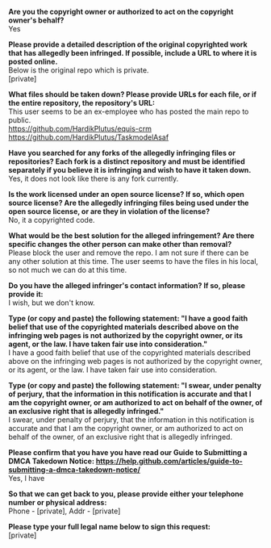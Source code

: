 **Are you the copyright owner or authorized to act on the copyright owner's behalf?**  
Yes

**Please provide a detailed description of the original copyrighted work that has allegedly been infringed. If possible, include a URL to where it is posted online.**  
Below is the original repo which is private.  
[private]

**What files should be taken down? Please provide URLs for each file, or if the entire repository, the repository's URL:**  
This user seems to be an ex-employee who has posted the main repo to public.  
https://github.com/HardikPlutus/equis-crm  
https://github.com/HardikPlutus/TaskmodelAsaf  

**Have you searched for any forks of the allegedly infringing files or repositories? Each fork is a distinct repository and must be identified separately if you believe it is infringing and wish to have it taken down.**  
Yes, it does not look like there is any fork currently.  

**Is the work licensed under an open source license? If so, which open source license? Are the allegedly infringing files being used under the open source license, or are they in violation of the license?**  
No, it a copyrighted code.

**What would be the best solution for the alleged infringement? Are there specific changes the other person can make other than removal?**  
Please block the user and remove the repo. I am not sure if there can be any other solution at this time. The user seems to have the files in his local, so not much we can do at this time.

**Do you have the alleged infringer's contact information? If so, please provide it:**  
I wish, but we don't know.

**Type (or copy and paste) the following statement: "I have a good faith belief that use of the copyrighted materials described above on the infringing web pages is not authorized by the copyright owner, or its agent, or the law. I have taken fair use into consideration."**  
I have a good faith belief that use of the copyrighted materials described above on the infringing web pages is not authorized by the copyright owner, or its agent, or the law. I have taken fair use into consideration.

**Type (or copy and paste) the following statement: "I swear, under penalty of perjury, that the information in this notification is accurate and that I am the copyright owner, or am authorized to act on behalf of the owner, of an exclusive right that is allegedly infringed."**  
I swear, under penalty of perjury, that the information in this notification is accurate and that I am the copyright owner, or am authorized to act on behalf of the owner, of an exclusive right that is allegedly infringed.

**Please confirm that you have you have read our Guide to Submitting a DMCA Takedown Notice: https://help.github.com/articles/guide-to-submitting-a-dmca-takedown-notice/**  
Yes, I have

**So that we can get back to you, please provide either your telephone number or physical address:**  
Phone - [private], Addr - [private]

**Please type your full legal name below to sign this request:**  
[private]
